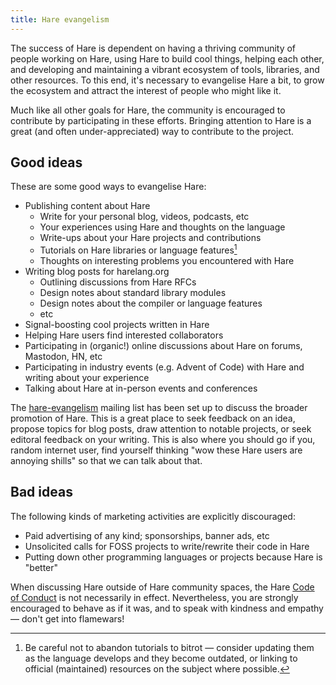 ```yaml
---
title: Hare evangelism
---
```


The success of Hare is dependent on having a thriving community of people
working on Hare, using Hare to build cool things, helping each other, and
developing and maintaining a vibrant ecosystem of tools, libraries, and
other resources. To this end, it's necessary to evangelise Hare a bit, to grow
the ecosystem and attract the interest of people who might like it.

Much like all other goals for Hare, the community is encouraged to contribute by
participating in these efforts. Bringing attention to Hare is a great (and often
under-appreciated) way to contribute to the project.

## Good ideas

These are some good ways to evangelise Hare:

- Publishing content about Hare
  - Write for your personal blog, videos, podcasts, etc
  - Your experiences using Hare and thoughts on the language
  - Write-ups about your Hare projects and contributions
  - Tutorials on Hare libraries or language features[^1]
  - Thoughts on interesting problems you encountered with Hare
- Writing blog posts for harelang.org
  - Outlining discussions from Hare RFCs
  - Design notes about standard library modules
  - Design notes about the compiler or language features
  - etc
- Signal-boosting cool projects written in Hare
- Helping Hare users find interested collaborators
- Participating in (organic!) online discussions about Hare on forums, Mastodon,
  HN, etc
- Participating in industry events (e.g. Advent of Code) with Hare and writing
  about your experience
- Talking about Hare at in-person events and conferences

The [hare-evangelism][0] mailing list has been set up to discuss the broader
promotion of Hare. This is a great place to seek feedback on an idea, propose
topics for blog posts, draw attention to notable projects, or seek editoral
feedback on your writing. This is also where you should go if you, random
internet user, find yourself thinking "wow these Hare users are annoying shills"
so that we can talk about that.

[0]: https://lists.sr.ht/~sircmpwn/hare-evangelism

[^1]: Be careful not to abandon tutorials to bitrot &mdash; consider updating
    them as the language develops and they become outdated, or linking to
    official (maintained) resources on the subject where possible.

## Bad ideas

The following kinds of marketing activities are explicitly discouraged:

- Paid advertising of any kind; sponsorships, banner ads, etc
- Unsolicited calls for FOSS projects to write/rewrite their code in Hare
- Putting down other programming languages or projects because Hare is "better"

When discussing Hare outside of Hare community spaces, the Hare [Code of
Conduct][1] is not necessarily in effect. Nevertheless, you are strongly
encouraged to behave as if it was, and to speak with kindness and empathy
&mdash; don't get into flamewars!

[1]: /conduct
